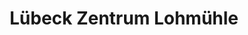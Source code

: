 ---
title: "Lübeck Zentrum Lohmühle"
url: /luebeck/luebeck-zentrum-lohmuehle/
shop: Einkaufszentrum
---